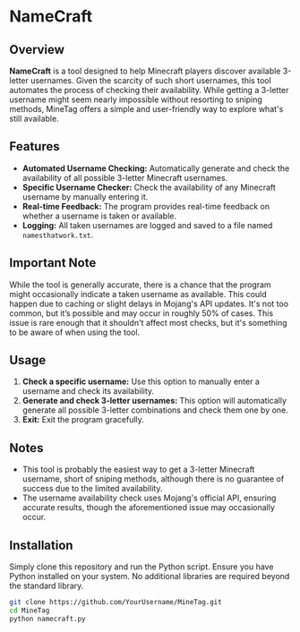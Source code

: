 # NameCraft

## Overview
**NameCraft** is a tool designed to help Minecraft players discover available 3-letter usernames. Given the scarcity of such short usernames, this tool automates the process of checking their availability. While getting a 3-letter username might seem nearly impossible without resorting to sniping methods, MineTag offers a simple and user-friendly way to explore what's still available.

## Features
- **Automated Username Checking:** Automatically generate and check the availability of all possible 3-letter Minecraft usernames.
- **Specific Username Checker:** Check the availability of any Minecraft username by manually entering it.
- **Real-time Feedback:** The program provides real-time feedback on whether a username is taken or available.
- **Logging:** All taken usernames are logged and saved to a file named `namesthatwork.txt`.

## Important Note
While the tool is generally accurate, there is a chance that the program might occasionally indicate a taken username as available. This could happen due to caching or slight delays in Mojang's API updates. It's not too common, but it’s possible and may occur in roughly 50% of cases. This issue is rare enough that it shouldn't affect most checks, but it's something to be aware of when using the tool.

## Usage
1. **Check a specific username:** Use this option to manually enter a username and check its availability.
2. **Generate and check 3-letter usernames:** This option will automatically generate all possible 3-letter combinations and check them one by one.
3. **Exit:** Exit the program gracefully.

## Notes
- This tool is probably the easiest way to get a 3-letter Minecraft username, short of sniping methods, although there is no guarantee of success due to the limited availability.
- The username availability check uses Mojang's official API, ensuring accurate results, though the aforementioned issue may occasionally occur.

## Installation
Simply clone this repository and run the Python script. Ensure you have Python installed on your system. No additional libraries are required beyond the standard library.

```bash
git clone https://github.com/YourUsername/MineTag.git
cd MineTag
python namecraft.py

